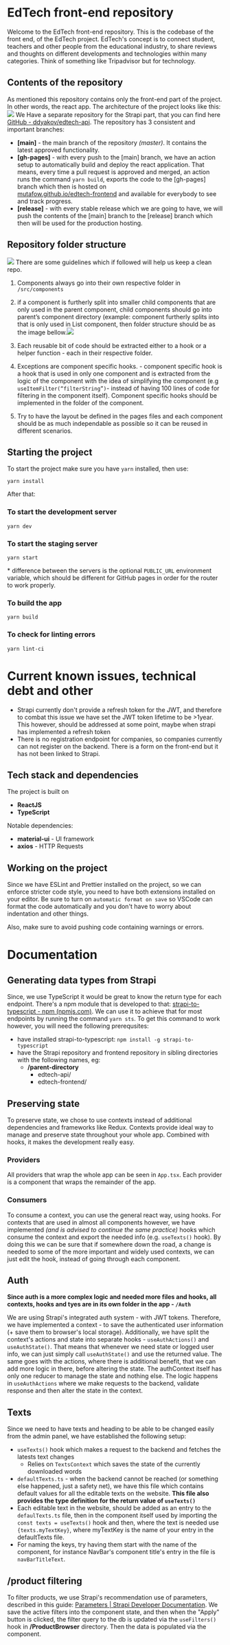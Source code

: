 # EdTech front-end repository

Welcome to the EdTech front-end repository. This is the codebase of the front end, of the EdTech project. EdTech's concept is to connect student, teachers and other people from the educational industry, to share reviews and thoughts on different developments and technologies within many categories. Think of something like Tripadvisor but for technology. 

## Contents of the repository

As mentioned this repository contains only the front-end part of the project. In other words, the react app. The architecture of the project looks like this:
**![](https://lh4.googleusercontent.com/qBtjnClJwD8S774i4JgVyjGaD13-W0_N3tEhdRx_dEDZuXpErCKETV-1Y0PynQYqCP-hxRI6s4fVA6mYRvAhSyua3kfRCLBFIN2s2ufqIFV2W3sC4kWo7lkvxzgq2_en5rYJzEZ-)**
We Have a separate repository for the Strapi part, that you can find here [GitHub - ddyakov/edtech-api](https://github.com/ddyakov/edtech-api). The repository has 3 consistent and important branches:

 - **[main]** - the main branch of the repository *(master)*. It contains the latest approved functionality.
 - **[gh-pages]** - with every push to the [main] branch, we have an action setup to automatically build and deploy the react application. That means, every time a pull request is approved and merged, an action runs the command `yarn build`, exports the code to the [gh-pages] branch which then is hosted on  
[mutafow.github.io/edtech-frontend](https://mutafow.github.io/edtech-frontend/) and available for everybody to see and track progress.
- **[release]** - with every stable release which we are going to have, we will push the contents of the [main] branch to the [release] branch which then will be used for the production hosting.

## Repository folder structure
**![](https://lh3.googleusercontent.com/PKM1JKwKd5LphjtiSRkGHaikBAgMcuvXJwHugt60cHk0illLkFdLiGUTeMlPliNSbUUnMRWQQdc_OIZx1t1YhFUpFWUYWw2rWwKagdqi6B0deg_8nkcBR8GnXN7EV9iI89mb9h6P)**
There are some guidelines which if followed will help us keep a clean repo.

1.  Components always go into their own respective folder in `/src/components`
2.  if a component is furtherly split into smaller child components that are only used in the parent component, child components should go into parent’s component directory (example: <List> component furtherly splits into <ListItem> that is only used in List component, then folder structure should be as the image bellow.![](https://lh6.googleusercontent.com/kPHDgrFfUzaJlhv0Nw9nkIzunAE5fzLASTJX9HiUr8dIG4MAj4BPEtri2lL7L4JJdZ0jbL5xhAzZXMm_7MytthPqyVOeCczkkoKLrofZl1yrSetw6_Jxc8WIu3lJ__TuYJz1-Q-A)
    

3.  Each reusable bit of code should be extracted either to a hook or a helper function - each in their respective folder.
4.  Exceptions are component specific hooks. - component specific hook is a hook that is used in only one component and is extracted from the logic of the component with the idea of simplifying the component (e.g `useItemFilter(“filterString”)`- instead of having 100 lines of code for filtering in the component itself). Component specific hooks should be implemented in the folder of the component.
5.  Try to have the layout be defined in the pages files and each component should be as much independable as possible so it can be reused in different scenarios.

## Starting the project
To start the project make sure you have `yarn` installed, then use:
```
yarn install
```
After that:

### To start the development server
```
yarn dev
```

### To start the staging server
```
yarn start
```
\* difference between the servers is the optional `PUBLIC_URL` environment variable, which should be different for GitHub pages in order for the router to work properly.

### To build the app
```
yarn build
```

### To check for linting errors
```
yarn lint-ci
```

# Current known issues, technical debt and other
- Strapi currently don't provide a refresh token for the JWT, and therefore to combat this issue we have set the JWT token lifetime to be >1year. This however, should be addressed at some point, maybe when strapi has implemented a refresh token
- There is no registration endpoint for companies, so companies currently can not register on the backend. There is a form on the front-end but it has not been linked to Strapi.

## Tech stack and dependencies
The project is built on

- **ReactJS**
- **TypeScript**

Notable dependencies:

- **material-ui** - UI framework
- **axios** - HTTP Requests

## Working on the project
Since we have ESLint and Prettier installed on the project, so we can enforce stricter code style, you need to have both extensions installed on your editor. Be sure to turn on `automatic format on save` so VSCode can format the code automatically and you don't have to worry about indentation and other things.

Also, make sure to avoid pushing code containing warnings or errors. 

# Documentation
## Generating data types from Strapi
Since, we use TypeScript it would be great to know the return type for each endpoint. There's a npm module that is developed to that: [strapi-to-typescript - npm (npmjs.com)](https://www.npmjs.com/package/strapi-to-typescript). We can use it to achieve that for most endpoints by running the command `yarn sts`. To get this command to work however, you will need the following prerequsites:
- have installed strapi-to-typescript: `npm install -g strapi-to-typescript`
- have the Strapi repository and frontend repository in sibling directories with the following names, eg:
	- **/parent-directory**
		- edtech-api/
		- edtech-frontend/

## Preserving state
To preserve state, we chose to use contexts instead of additional dependencies and frameworks like Redux. Contexts provide ideal way to manage and preserve state throughout your whole app. Combined with hooks, it makes the development really easy. 

### Providers
All providers that wrap the whole app can be seen in `App.tsx`.  Each provider is a component that wraps the remainder of the app.

### Consumers
To consume a context, you can use the general react way, using hooks. For contexts that are used in almost all components however, we have implemented *(and is advised to continue the same practice)* hooks which consume the context and export the needed info (e.g. `useTexts()` hook). By doing this we can be sure that if somewhere down the road, a change is needed to some of the more important and widely used contexts, we can just edit the hook, instead of going through each component.

## Auth

**Since auth is a more complex logic and needed more files and hooks, all contexts, hooks and tyes are in its own folder in the app - `/Auth`**

We are using Strapi's integrated auth system - with JWT tokens. Therefore, we have implemented a context - to save the authenticated user information (+ save them to browser's local storage). Additionally, we have split the context's actions and state into separate hooks - `useAuthActions()` and `useAuthState()`. That means that whenever we need state or logged user info, we can just simply call `useAuthState()` and use the returned value. The same goes with the actions, where there is additional benefit, that we can add more logic in there, before altering the state. The authContext itself has only one reducer to manage the state and nothing else. The logic happens in `useAuthActions` where we make requests to the backend, validate response and then alter the state in the context. 

## Texts
Since we need to have texts and heading to be able to be changed easily from the admin panel, we have established the following setup:

- `useTexts()` hook which makes a request to the backend and fetches the latests text changes
  - Relies on `TextsContext` which saves the state of the currently downloaded words
 - `defaultTexts.ts` - when the backend cannot be reached (or something else happened, just a safety net), we have this file which contains default values for all the editable texts on the website. **This file also provides the type definition for the return value of `useTexts()`**
 - Each editable text in the website, should be added as an entry to the `defaulTexts.ts` file, then in the component itself used by importing the `const texts = useTexts()` hook and then, where the text is needed use `{texts.myTextKey}`, where myTextKey is the name of your entry in the defaultTexts file.
 - For naming the keys, try having them start with the name of the component, for instance NavBar's component title's entry in the file is `navBarTitleText`. 

## /product filtering
To filter products, we use Strapi's recommendation use of parameters, described in this guide: [Parameters | Strapi Developer Documentation](https://strapi.io/documentation/developer-docs/latest/content-api/parameters.html#available-operators). We save the active filters into the component state, and then when the "Apply" button is clicked, the filter query to the db is updated via the `useFilters()` hook  in **/ProductBrowser** directory. Then the data is populated via the component.
